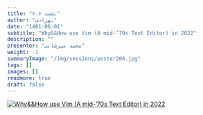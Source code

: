 ```yaml
---
title: "نشست ۲۰۶"
author: "بهزادی"
date: "1401-06-01"
subtitle: "Why&&How use Vim (A mid-’70s Text Editor) in 2022"
description: ""
presenter: "محمد میرشائی"
weight: -1
summaryImage: "/img/sessions/poster206.jpg"
tags: []
images: []
readmore: true
draft: false
---
```

[![Why&&How use Vim (A mid-’70s Text Editor) in 2022](/img/sessions/poster206.jpg)](/img/sessions/poster206.jpg)
